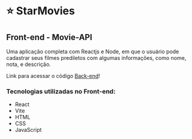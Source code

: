 # :star: StarMovies

## Front-end - Movie-API

Uma aplicação completa com Reactjs e Node, em que o usuário pode cadastrar seus filmes prediletos com algumas informações, como nome, nota, e descrição.

Link para acessar o código [Back-end](https://github.com/rauleffting/api_movies)!

### Tecnologias utilizadas no Front-end:
- React
- Vite
- HTML
- CSS
- JavaScript
